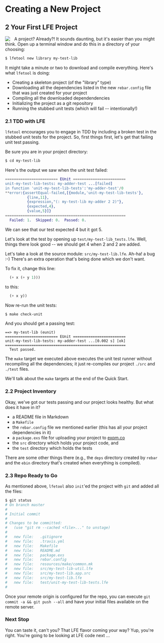 # Creating a New Project


## 2 Your First LFE Project

<img src="https://raw.github.com/lfe/docs/master/images/barf.jpg"
     style="float: left; padding-right: 1em;">A project? Already?! It sounds daunting, but it's easier than you might think. Open up a terminal window and do this in a directory of your choosing:

```bash
$ lfetool new library my-test-lib
```

It might take a minute or two to download and compile everything. Here's what ``lfetool`` is doing:

* Creating a skeleton project (of the "library" type)
* Downloading all the dependencies listed in the new
  ``rebar.config`` file that was just created for your project
* Compiling all the downloaded dependendencies
* Initializing the project as a git repository
* Running the stubbed unit tests (which will fail -- intentionally!)


### 2.1 TDD with LFE

``lfetool`` encourages you to engage in TDD by including a broken test in the stubbed unit tests for the project. So, first things first, let's get that failing unit test passing.

Be sure you are in your project directory:

```bash
$ cd my-test-lib
```

Here's the output we saw when the unit test failed:

```erlang
======================== EUnit ========================
unit-my-test-lib-tests: my-adder-test ...[failed]
in function 'unit-my-test-lib-tests':'my-adder-test'/0
**error:{assertEqual-failed,[{module,'unit-my-test-lib-tests'},
          {line,11},
          {expression,"(: my-test-lib my-adder 2 2)"},
          {expected,4},
          {value,5}]}
=======================================================
  Failed: 1.  Skipped: 0.  Passed: 0.
```

We can see that our test expected 4 but it got 5.


Let's look at the test by opening up ``test/my-test-lib_tests.lfe``. Well, things there look good -- we should get 4 when 2 and 2 are added.

Let's take a look at the source module: ``src/my-test-lib.lfe``. Ah-ha! a
bug :-) There's an extra operation that's being done which we don't want.

To fix it, change this line:

```lisp
  (+ x (+ y 1)))
```

to this:

```lisp
  (+ x y))
```

Now re-run the unit tests:

```bash
$ make check-unit
```

And you should get a passing test:

```
==> my-test-lib (eunit)
======================== EUnit ========================
unit-my-test-lib-tests: my-adder-test ...[0.002 s] [ok]
=======================================================
  Test passed.
```

The ``make`` target we executed above executes the unit test runner without recompiling all the dependencies; it just re-compiles our project ``./src`` and ``./test`` files.

We'll talk about the ``make`` targets at the end of the Quick Start.


### 2.2 Project Inventory

Okay, we've got our tests passing and our project looks healthy. But what does
it have in it?

* a README file in Markdown
* a ``Makefile``
* the ``rebar.config`` file we mentioned earlier (this has all your project
  dependencies in it)
* a ``package.exs`` file for uploading your project to
  <a href="http://expm.co">expm.co</a>
* the ``src`` directory which holds your project code, and
* the ``test`` directory which holds the tests

There are some other things there (e.g., the ``deps`` directory created by ``rebar``
and the ``ebin`` directory that's created when everything is compiled).


### 2.3 Repo Ready to Go

As mentioned above, ``lfetool`` also ``init``'ed the project with ``git``
and added all the files:

```bash
$ git status
# On branch master
#
# Initial commit
#
# Changes to be committed:
#   (use "git rm --cached <file>..." to unstage)
#
#	new file:   .gitignore
#	new file:   .travis.yml
#	new file:   Makefile
#	new file:   README.md
#	new file:   package.exs
#	new file:   rebar.config
#	new file:   resources/make/common.mk
#	new file:   src/my-test-lib-util.lfe
#	new file:   src/my-test-lib.app.src
#	new file:   src/my-test-lib.lfe
#	new file:   test/unit-my-test-lib-tests.lfe
#
```
Once your remote origin is configured for the repo, you can execute ``git commit -a && git push --all`` and have your initial files available on the remote server.


### Next Stop

You can taste it, can't you? That LFE flavor coming your way? Yup, you're right.
You're going to be looking at LFE code next ...

